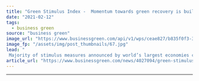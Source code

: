 ```yaml
---
title: "Green Stimulus Index -  Momentum towards green recovery is building, but progress remains too slow"
date: "2021-02-12"
tags: 
  - business green
source: "business green"
image_url: "https://www.businessgreen.com/api/v1/wps/ceae827/b835f0f3-3db6-4fe9-acad-f9bd2810dc60/13/construction-for-web-185x114.jpg"
image_fp: "/assets/img/post_thumbnails/67.jpg"
lead: "
 Majority of stimulus measures announced by world’s largest economies continue to have net negative impact on environment, report warns ..."
article_url: "https://www.businessgreen.com/news/4027094/green-stimulus-index-momentum-green-recovery-building-progress-remains-slow"
---
```


---
